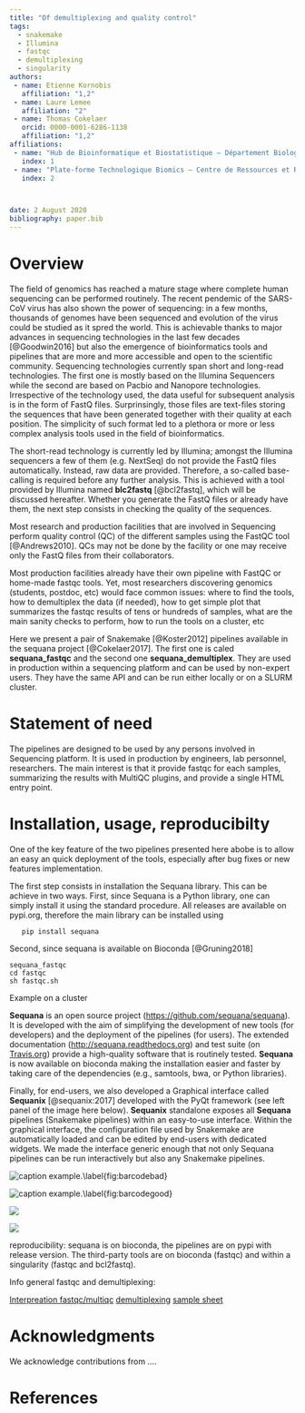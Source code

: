 ```yaml
---
title: "Of demultiplexing and quality control"
tags:
  - snakemake
  - Illumina
  - fastqc
  - demultiplexing
  - singularity
authors:
 - name: Etienne Kornobis
   affiliation: "1,2"
 - name: Laure Lemee
   affiliation: "2"
 - name: Thomas Cokelaer
   orcid: 0000-0001-6286-1138
   affiliation: "1,2"
affiliations:
 - name: "Hub de Bioinformatique et Biostatistique – Département Biologie Computationnelle, Institut Pasteur, USR 3756 CNRS, Paris, France"
   index: 1
 - name: "Plate-forme Technologique Biomics – Centre de Ressources et Recherches Technologiques (C2RT), Institut Pasteur, Paris, France"
   index: 2



date: 2 August 2020
bibliography: paper.bib
---
```


# Overview
The field of genomics has reached a mature stage where complete human sequencing
can be performed routinely. The recent pendemic of the SARS-CoV virus has also shown
the power of sequencing: in a few months, thousands of genomes have
been sequenced and evolution of the virus could be studied as it spred the
world. This is achievable thanks to major advances in sequencing technologies in
the last few decades [@Goodwin2016] but also the emergence of bioinformatics tools and
pipelines that are more and more accessible and open to the scientific
community. Sequencing technologies currently span short and long-read technologies. The first one is mostly based on the Illumina Sequencers while the second are based on Pacbio and Nanopore technologies. Irrespective of the technology used, the data useful for subsequent analysis is in the form of FastQ files. Surprinsingly, those files are text-files storing the sequences that have been generated together with their quality at each position. The simplicity of such format led to a plethora or more or less complex analysis tools used in the field of bioinformatics.

The short-read technology is currently led by Illumina; amongst the Illumina sequencers a few of
them (e.g. NextSeq) do not provide the FastQ files automatically. Instead, raw data are provided.
Therefore, a so-called base-calling is required before any further analysis. This is achieved with a
tool provided by Illumina named **blc2fastq** [@bcl2fastq], which will be discussed
hereafter. Whether you generate the FastQ files or already have them, the next step consists in
checking the quality of the sequences.

Most research and production facilities that are involved in Sequencing
perform quality control (QC) of the different samples using the FastQC tool [@Andrews2010].
QCs may not be done by the facility or one may receive only the FastQ files from
their collaborators.


Most production facilities already have their own pipeline with FastQC or
home-made fastqc tools. Yet, most researchers discovering genomics (students,
postdoc, etc) would face common issues: where to find the tools, how to
demultiplex the data (if needed), how to get simple plot that summarizes the
fastqc results of tens or hundreds of samples, what are the main sanity checks
to perform, how to run the tools on a cluster, etc

Here we present a pair of Snakemake [@Koster2012] pipelines available in the
sequana project [@Cokelaer2017]. The first one is caled **sequana\_fastqc** and
the second one **sequana\_demultiplex**. They are used in production within
a sequencing platform and can be used by non-expert users. They have the same
API and can be run either locally or on a SLURM cluster. 

# Statement of need

The pipelines are designed to be used by any persons involved in Sequencing
platform. It is used in production by engineers, lab personnel, researchers. The
main interest is that it provide fastqc for each samples, summarizing the
results with MultiQC plugins, and provide a single HTML entry point. 


# Installation, usage, reproducibilty

One of the key feature of the two pipelines presented here abobe is to allow an
easy an quick deployment of the tools, especially after bug fixes or new
features implementation. 

The first step consists in installation the Sequana library. This can be achieve
in two ways. First, since Sequana is a Python library, one can simply install it
using the standard procedure. All releases are available on pypi.org, therefore
the main library can be installed using 

```shell
   pip install sequana
```

Second, since sequana is available on Bioconda [@Gruning2018]


    sequana_fastqc
    cd fastqc
    sh fastqc.sh


Example on a cluster



**Sequana** is an open source project (https://github.com/sequana/sequana). It is developed with the aim
of simplifying the development of new tools (for developers) and the deployment of the pipelines (for users).
The extended documentation (http://sequana.readthedocs.org) and test suite (on [Travis.org](http://travis-ci.org)) provide a high-quality
software that is routinely tested. **Sequana** is now available on bioconda making the installation easier and faster by taking care of the dependencies (e.g., samtools, bwa, or Python libraries).

Finally, for end-users, we also developed a Graphical interface called **Sequanix** [@sequanix:2017] developed with the PyQt framework (see left panel of the image here below). **Sequanix** standalone exposes all **Sequana** pipelines (Snakemake pipelines) within an easy-to-use interface. Within the graphical interface, the configuration file used by Snakemake are automatically loaded and can be edited by end-users with dedicated widgets. We made the interface generic enough that not only Sequana pipelines can be run interactively but also any Snakemake pipelines.



![caption example.\label{fig:barcodebad}](barcodes_hiseq_bad_lane)

![caption example.\label{fig:barcodegood}](barcodes_hiseq_good.png)

![](summary_hiseq_bad_lane.png)

![](summary_hiseq_good.png)


reproducibility: sequana is on bioconda, the pipelines are on pypi with
release version. The third-party tools are on bioconda (fastqc) and within a
singularity (fastqc and bcl2fastq).

Info general fastqc and demultiplexing:


[Interpreation fastqc/multiqc](biomics.pasteur.fr/drylab/of_demultiplexing_and_fastqc.html)
[demultiplexing](biomics.pasteur.fr/drylab/demultiplexing.html)
[sample sheet](biomics.pasteur.fr/drylab/samplesheet.html)



# Acknowledgments

We acknowledge contributions from ....


# References



